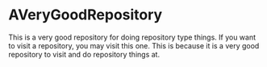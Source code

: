 # AVeryGoodRepository
This is a very good repository for doing repository type things. If you want to visit a repository, you may visit this one. This is because it is a very good repository to visit and do repository things at.
